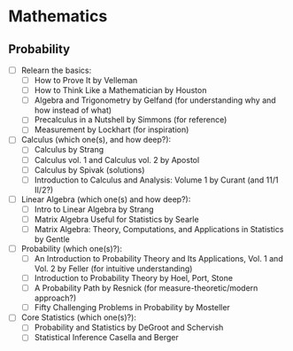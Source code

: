 # Mathematics

## Probability

- [ ] Relearn the basics:
	- [ ] How to Prove It by Velleman
	- [ ] How to Think Like a Mathematician by Houston
	- [ ] Algebra and Trigonometry by Gelfand (for understanding why and how instead of what)
	- [ ] Precalculus in a Nutshell by Simmons (for reference)
	- [ ] Measurement by Lockhart (for inspiration)
- [ ] Calculus (which one(s), and how deep?):
	- [ ] Calculus by Strang
	- [ ] Calculus vol. 1 and Calculus vol. 2 by Apostol
	- [ ] Calculus by Spivak (solutions)
	- [ ] Introduction to Calculus and Analysis: Volume 1 by Curant (and 11/1 II/2?)
- [ ] Linear Algebra (which one(s) and how deep?):
	- [ ] Intro to Linear Algebra by Strang
	- [ ] Matrix Algebra Useful for Statistics by Searle
	- [ ] Matrix Algebra: Theory, Computations, and Applications in Statistics by Gentle
- [ ] Probability (which one(s)?):
	- [ ] An Introduction to Probability Theory and Its Applications, Vol. 1 and Vol. 2 by Feller (for intuitive understanding)
	- [ ] Introduction to Probability Theory by Hoel, Port, Stone
	- [ ] A Probability Path by Resnick (for measure-theoretic/modern approach?)
	- [ ] Fifty Challenging Problems in Probability by Mosteller
- [ ] Core Statistics (which one(s)?):
	- [ ] Probability and Statistics by DeGroot and Schervish
	- [ ] Statistical Inference Casella and Berger